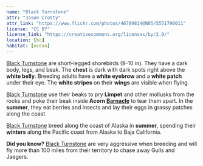 ```yaml
---
name: "Black Turnstone"
attr: "Jason Crotty"
attr_link: "https://www.flickr.com/photos/46789814@N05/5551790011"
license: "CC BY"
license_link: "https://creativecommons.org/licenses/by/2.0/"
location: [bc]
habitat: [ocean]
---
```

[Black Turnstone](/birds/blturnstone/) are short-legged shorebirds (9-10 in). They have a dark body, legs, and beak. The **chest** is dark with dark spots right above the **white belly**. Breeding adults have a **white eyebrow** and a **white patch** under their eye. The **white stripes** on their **wings** are visible when flying.

[Black Turnstone](/birds/blturnstone/) use their beaks to pry __Limpet__ and other mollusks from the rocks and poke their beak inside **Acorn [Barnacle](/animals/barnacle/)** to tear them apart. In the **summer**, they eat berries and insects and lay their eggs in grassy patches along the coast.

[Black Turnstone](/birds/blturnstone/) breed along the coast of Alaska in **summer**, spending their **winters** along the Pacific coast from Alaska to Baja California.

**Did you know?** [Black Turnstone](/birds/blturnstone/) are very aggressive when breeding and will fly more than 100 miles from their territory to chase away Gulls and Jaegers.
